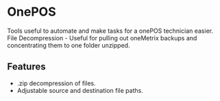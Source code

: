 # OnePOS
Tools useful to automate and make tasks for a onePOS technician easier.
<br>File Decompression - Useful for pulling out oneMetrix backups and concentrating them to one folder unzipped.
## Features
- .zip decompression of files.
- Adjustable source and destination file paths.

